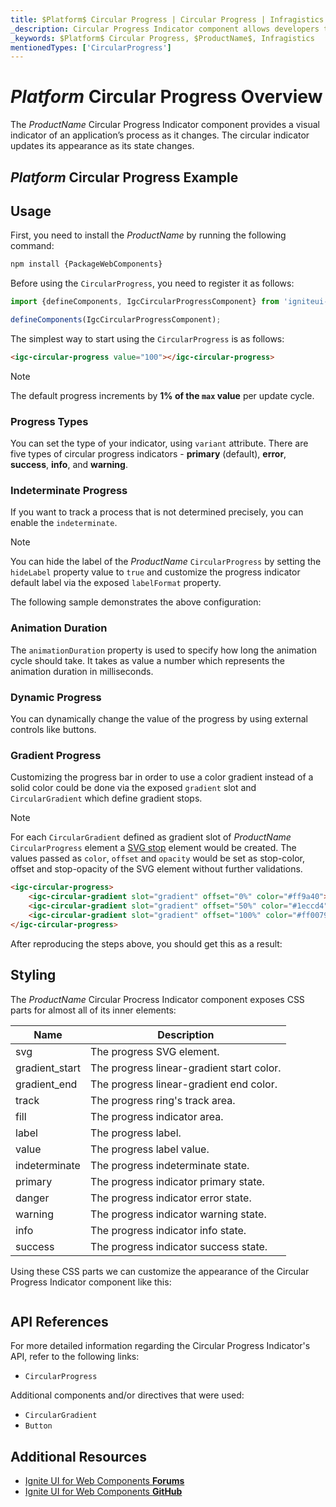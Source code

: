 ```yaml
---
title: $Platform$ Circular Progress | Circular Progress | Infragistics
_description: Circular Progress Indicator component allows developers to display progress in a circle with endless customization options.
_keywords: $Platform$ Circular Progress, $ProductName$, Infragistics
mentionedTypes: ['CircularProgress']
---
```


# $Platform$ Circular Progress Overview
The $ProductName$ Circular Progress Indicator component provides a visual indicator of an application’s process as it changes. The circular indicator updates its appearance as its state changes.

## $Platform$ Circular Progress Example

<code-view style="height: 100px"
           data-demos-base-url="{environment:dvDemosBaseUrl}"
           iframe-src="{environment:dvDemosBaseUrl}/circular-progress-overview"
           alt="$Platform$ Circular Progress Example"
           github-src="circular-progress/overview">
</code-view>

<div class="divider--half"></div>

## Usage

<!-- WebComponents -->
First, you need to install the $ProductName$ by running the following command:

```cmd
npm install {PackageWebComponents}
```
<!-- end: WebComponents -->

Before using the `CircularProgress`, you need to register it as follows:


```ts
import {defineComponents, IgcCircularProgressComponent} from 'igniteui-webcomponents';

defineComponents(IgcCircularProgressComponent);
```

The simplest way to start using the `CircularProgress` is as follows:

```html
<igc-circular-progress value="100"></igc-circular-progress>
```

> [!NOTE]
> The default progress increments by **1% of the `max` value** per update cycle.

### Progress Types

You can set the type of your indicator, using  `variant` attribute. There are five types of circular progress indicators - **primary** (default), **error**, **success**, **info**, and **warning**.

### Indeterminate Progress

If you want to track a process that is not determined precisely, you can enable the `indeterminate`.

>[!NOTE]
>You can hide the label of the $ProductName$ `CircularProgress` by setting the `hideLabel` property value to `true` and customize the progress indicator default label via the exposed `labelFormat` property.

The following sample demonstrates the above configuration:

<code-view style="height: 100px"
           data-demos-base-url="{environment:dvDemosBaseUrl}"
           iframe-src="{environment:dvDemosBaseUrl}/circular-indeterminate-progressbar"
           alt="$Platform$ Circular Progress Indeterminate Example"
           github-src="circular-progress/circular-indeterminate-progressbar">
</code-view>

<div class="divider--half"></div>

### Animation Duration

The `animationDuration` property is used to specify how long the animation cycle should take. It takes as value a number which represents the animation duration in milliseconds.

### Dynamic Progress

You can dynamically change the value of the progress by using external controls like buttons.


### Gradient Progress

Customizing the progress bar in order to use a color gradient instead of a solid color could be done via the exposed `gradient` slot and `CircularGradient` which define gradient stops. 

>[!NOTE]
>For each `CircularGradient` defined as gradient slot of $ProductName$ `CircularProgress` element a [SVG stop](https://developer.mozilla.org/en-US/docs/Web/SVG/Element/stop) element would be created. The values passed as `color`, `offset` and `opacity` would be set as stop-color, offset and stop-opacity of the SVG element without further validations.

<!-- WebComponents -->
```html
<igc-circular-progress> 
    <igc-circular-gradient slot="gradient" offset="0%" color="#ff9a40"></igc-circular-gradient>
    <igc-circular-gradient slot="gradient" offset="50%" color="#1eccd4"></igc-circular-gradient>
    <igc-circular-gradient slot="gradient" offset="100%" color="#ff0079"></igc-circular-gradient>
</igc-circular-progress>
```
<!-- end: WebComponents -->

After reproducing the steps above, you should get this as a result:

<code-view style="height: 200px"
           data-demos-base-url="{environment:dvDemosBaseUrl}"
           iframe-src="{environment:dvDemosBaseUrl}/circular-dynamic-sample"
           alt="$Platform$ Circular Progress Dynamic Example"
           github-src="circular-progress/circular-dynamic-sampler">
</code-view>

<div class="divider--half"></div>

## Styling

The $ProductName$ Circular Procress Indicator component exposes CSS parts for almost all of its inner elements:

|Name|Description|
|--|--|
| svg                | The progress SVG element.                 |
| gradient_start     | The progress linear-gradient start color. |
| gradient_end       | The progress linear-gradient end color.   |
| track              | The progress ring's track area.           |
| fill               | The progress indicator area.              |
| label              | The progress label.                       |
| value              | The progress label value.                 |
| indeterminate      | The progress indeterminate state.         |
| primary            | The progress indicator primary state.     |
| danger             | The progress indicator error state.       |
| warning            | The progress indicator warning state.     |
| info               | The progress indicator info state.        |
| success            | The progress indicator success state.     |

Using these CSS parts we can customize thе appearance of the Circular Progress Indicator component like this:

```scss

```

<code-view style="height: 100px"
           data-demos-base-url="{environment:dvDemosBaseUrl}"
           iframe-src="{environment:dvDemosBaseUrl}/circular-progress-styling"
           alt="$Platform$ Circular Progress Styling"
           github-src="circular-progress/circular-progress-styling">
</code-view>

<!-- WebComponents -->

## API References

For more detailed information regarding the Circular Progress Indicator's API, refer to the following links:
* `CircularProgress`

Additional components and/or directives that were used:
* `CircularGradient`
* `Button`

<!-- end: WebComponents -->

<div class="divider"></div>

## Additional Resources

<!-- WebComponents -->

* [Ignite UI for Web Components **Forums**](https://www.infragistics.com/community/forums/f/ignite-ui-for-web-components)
* [Ignite UI for Web Components **GitHub**](https://github.com/IgniteUI/igniteui-webcomponents)

<!-- end: WebComponents -->
